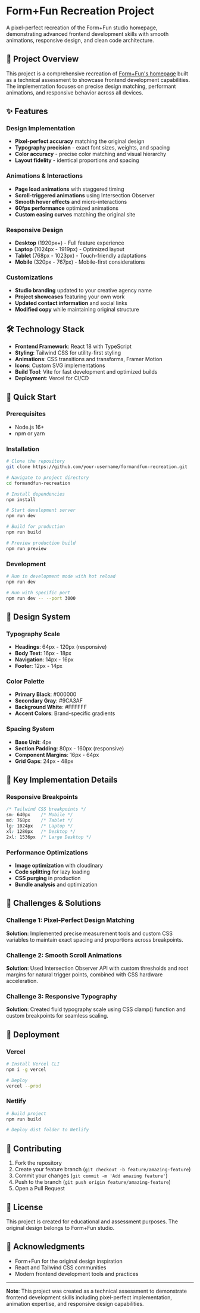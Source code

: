 # Form+Fun Recreation Project

A pixel-perfect recreation of the Form+Fun studio homepage, demonstrating advanced frontend development skills with smooth animations, responsive design, and clean code architecture.

## 🎯 Project Overview

This project is a comprehensive recreation of [Form+Fun's homepage](https://www.formandfun.co/) built as a technical assessment to showcase frontend development capabilities. The implementation focuses on precise design matching, performant animations, and responsive behavior across all devices.

## ✨ Features

### Design Implementation
- **Pixel-perfect accuracy** matching the original design
- **Typography precision** - exact font sizes, weights, and spacing
- **Color accuracy** - precise color matching and visual hierarchy
- **Layout fidelity** - identical proportions and spacing

### Animations & Interactions
- **Page load animations** with staggered timing
- **Scroll-triggered animations** using Intersection Observer
- **Smooth hover effects** and micro-interactions
- **60fps performance** optimized animations
- **Custom easing curves** matching the original site

### Responsive Design
- **Desktop** (1920px+) - Full feature experience
- **Laptop** (1024px - 1919px) - Optimized layout
- **Tablet** (768px - 1023px) - Touch-friendly adaptations
- **Mobile** (320px - 767px) - Mobile-first considerations

### Customizations
- **Studio branding** updated to your creative agency name
- **Project showcases** featuring your own work
- **Updated contact information** and social links
- **Modified copy** while maintaining original structure

## 🛠 Technology Stack

- **Frontend Framework**: React 18 with TypeScript
- **Styling**: Tailwind CSS for utility-first styling
- **Animations**: CSS transitions and transforms, Framer Motion
- **Icons**: Custom SVG implementations
- **Build Tool**: Vite for fast development and optimized builds
- **Deployment**: Vercel for CI/CD

## 🚀 Quick Start

### Prerequisites
- Node.js 16+ 
- npm or yarn

### Installation

```bash
# Clone the repository
git clone https://github.com/your-username/formandfun-recreation.git

# Navigate to project directory
cd formandfun-recreation

# Install dependencies
npm install

# Start development server
npm run dev

# Build for production
npm run build

# Preview production build
npm run preview
```

### Development

```bash
# Run in development mode with hot reload
npm run dev

# Run with specific port
npm run dev -- --port 3000
```

## 🎨 Design System

### Typography Scale
- **Headings**: 64px - 120px (responsive)
- **Body Text**: 16px - 18px
- **Navigation**: 14px - 16px
- **Footer**: 12px - 14px

### Color Palette
- **Primary Black**: #000000
- **Secondary Gray**: #9CA3AF
- **Background White**: #FFFFFF
- **Accent Colors**: Brand-specific gradients

### Spacing System
- **Base Unit**: 4px
- **Section Padding**: 80px - 160px (responsive)
- **Component Margins**: 16px - 64px
- **Grid Gaps**: 24px - 48px

## 🔧 Key Implementation Details


### Responsive Breakpoints
```css
/* Tailwind CSS breakpoints */
sm: 640px    /* Mobile */
md: 768px    /* Tablet */
lg: 1024px   /* Laptop */
xl: 1280px   /* Desktop */
2xl: 1536px  /* Large Desktop */
```

### Performance Optimizations
- **Image optimization** with cloudinary 
- **Code splitting** for lazy loading
- **CSS purging** in production
- **Bundle analysis** and optimization

## 🎯 Challenges & Solutions

### Challenge 1: Pixel-Perfect Design Matching
**Solution**: Implemented precise measurement tools and custom CSS variables to maintain exact spacing and proportions across breakpoints.

### Challenge 2: Smooth Scroll Animations
**Solution**: Used Intersection Observer API with custom thresholds and root margins for natural trigger points, combined with CSS hardware acceleration.

### Challenge 3: Responsive Typography
**Solution**: Created fluid typography scale using CSS clamp() function and custom breakpoints for seamless scaling.


## 🚀 Deployment

### Vercel
```bash
# Install Vercel CLI
npm i -g vercel

# Deploy
vercel --prod
```

### Netlify
```bash
# Build project
npm run build

# Deploy dist folder to Netlify
```

## 🤝 Contributing

1. Fork the repository
2. Create your feature branch (`git checkout -b feature/amazing-feature`)
3. Commit your changes (`git commit -m 'Add amazing feature'`)
4. Push to the branch (`git push origin feature/amazing-feature`)
5. Open a Pull Request

## 📄 License

This project is created for educational and assessment purposes. The original design belongs to Form+Fun studio.


## 🙏 Acknowledgments

- Form+Fun for the original design inspiration
- React and Tailwind CSS communities
- Modern frontend development tools and practices

---

**Note**: This project was created as a technical assessment to demonstrate frontend development skills including pixel-perfect implementation, animation expertise, and responsive design capabilities.
